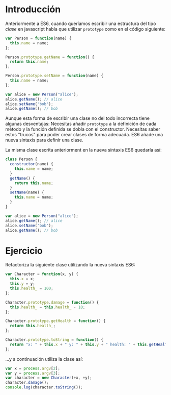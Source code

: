 # Introducción
Anteriormente a ES6, cuando queríamos escribir una estructura del tipo *clase* en javascript había que utilizar `prototype` como en el código siguiente:

```javascript
var Person = function(name) {
  this.name = name;
};

Person.prototype.getName = function() {
  return this.name;
};

Person.prototype.setName = function(name) {
  this.name = name;
};

var alice = new Person("alice");
alice.getName(); // alice
alice.setName('bob');
alice.getName(); // bob
```
Aunque esta forma de escribir una clase no del todo incorrecta tiene algunas desventajas:
Necesitas añadir `prototype` a la definición de cada método y la función definida se dobla con el constructor. Necesitas saber estos "trucos" para poder crear clases de forma adecuada. ES6 añade una nueva sintaxis para definir una clase.

La misma clase escrita anteriorment en la nueva sintaxis ES6 quedaría así:

```javascript
class Person {
  constructor(name) {
    this.name = name;
  }
  getName() {
    return this.name;
  }
  setName(name) {
    this.name = name;
  }
}

var alice = new Person("alice");
alice.getName(); // alice
alice.setName('bob');
alice.getName(); // bob
```

# Ejercicio

Refactoriza la siguiente clase utilizando la nueva sintaxis ES6:

```javascript
var Character = function(x, y) {
  this.x = x;
  this.y = y;
  this.health_ = 100;
};

Character.prototype.damage = function() {
  this.health_ = this.health_ - 10;
};

Character.prototype.getHealth = function() {
  return this.health_;
};

Character.prototype.toString = function() {
  return "x: " + this.x + " y: " + this.y + " health: " + this.getHealth();
};
```
...y a continuación utiliza la clase así:

```javascript
var x = process.argv[2];
var y = process.argv[3];
var character = new Character(+x, +y);
character.damage();
console.log(character.toString());
```
